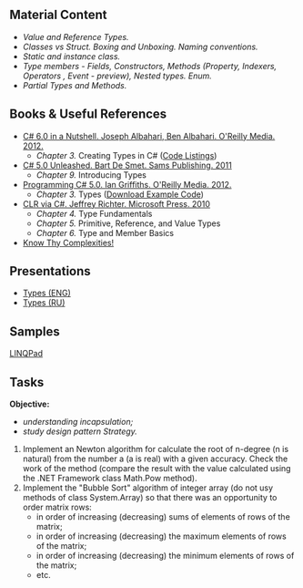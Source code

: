 ## Material Content 
- *Value and Reference Types.*
- *Classes vs Struct. Boxing and Unboxing. Naming conventions.*
- *Static and instance class.*
- *Type members - Fields, Constructors, Methods (Property, Indexers, Operators , Event - preview), Nested types. Enum.*
- *Partial Types and Methods.*

## Books & Useful References 
- [C# 6.0 in a Nutshell. Joseph Albahari, Ben Albahari. O'Reilly Media. 2012.](http://shop.oreilly.com/product/0636920040323.do)
   - *Chapter 3.* Creating Types in C# ([Code Listings](http://www.albahari.com/nutshell/ch03.aspx))
- [C# 5.0 Unleashed. Bart De Smet. Sams Publishing. 2011](https://www.goodreads.com/book/show/11027638-c-4-0-unleashed)
   - *Chapter 9.* Introducing Types
- [Programming C# 5.0. Ian Griffiths. O'Reilly Media. 2012.](http://shop.oreilly.com/product/0636920024064.do)
   - *Chapter 3.* Types ([Download Example Code](https://resources.oreilly.com/examples/0636920024064/blob/master/Ch03.zip))
- [CLR via C#. Jeffrey Richter. Microsoft Press. 2010](https://www.goodreads.com/book/show/7121415-clr-via-c)
   - *Chapter 4.* Type Fundamentals
   - *Chapter 5.* Primitive, Reference, and Value Types
   - *Chapter 6.* Type and Member Basics
- [Know Thy Complexities!](http://bigocheatsheet.com/)

## Presentations 
- [Types (ENG)](https://github.com/EPM-RD-NETLAB/.NET-Framework-modules/blob/master/M3.%20Types/Types.pptx)
- [Types (RU)](https://github.com/EPM-RD-NETLAB/.NET-Framework-modules/blob/master/M3.%20Types/Types%20(RU).pptx)

## Samples 
[LINQPad](https://github.com/EPM-RD-NETLAB/.NET-Framework-modules/tree/master/M3.%20Types/Samples/LINQPad%205)

## Tasks  
**Objective:** 
- *understanding incapsulation;*
- *study design pattern Strategy.*

1. Implement an Newton algorithm for calculate the root of n-degree (n is natural) from the number a (a is real) with a given accuracy. Check the work of the method (compare the result with the value calculated using the .NET Framework class Math.Pow method).
2. Implement the "Bubble Sort" algorithm of integer array (do not usу methods of class System.Array) so that there was an opportunity to order matrix rows:
   - in order of increasing (decreasing) sums of elements of rows of the matrix; 
   - in order of increasing (decreasing) the maximum elements of rows of the matrix; 
   - in order of increasing (decreasing) the minimum elements of rows of the matrix; 
   - etc. 
